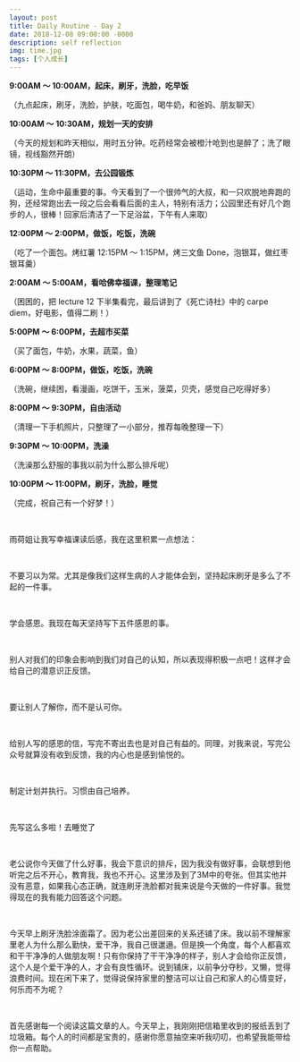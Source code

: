```yaml
---
layout: post
title: Daily Routine - Day 2
date: 2018-12-08 09:00:00 -0000
description: self reflection
img: time.jpg
tags: [个人成长]
---
```



<b>9:00AM ～ 10:00AM，起床，刷牙，洗脸，吃早饭</b>

（九点起床，刷牙，洗脸，护肤，吃面包，喝牛奶，和爸妈、朋友聊天）

<b>10:00AM ～ 10:30AM，规划一天的安排</b>

（今天的规划和昨天相似，用时五分钟。吃药经常会被橙汁呛到也是醉了；洗了眼镜，视线豁然开朗）

<b>10:30PM ～ 11:30PM，去公园锻炼</b>

（运动，生命中最重要的事。今天看到了一个很帅气的大叔，和一只欢脱地奔跑的狗，还经常跑出去一段之后会看看后面的主人，特别有活力；公园里还有好几个跑步的人，很棒！回家后清洁了一下足浴盆，下午有人来取）

<b>12:00PM ～ 2:00PM，做饭，吃饭，洗碗</b>

（吃了一个面包。烤红薯 12:15PM ～ 1:15PM，烤三文鱼 Done，泡银耳，做红枣银耳羹）
    

<b>2:00AM ～ 5:00AM，看哈佛幸福课，整理笔记</b>

（困困的，把 lecture 12 下半集看完，最后讲到了《死亡诗社》中的 carpe diem，好电影，值得二刷！）


<b>5:00PM ～ 6:00PM，去超市买菜</b>

（买了面包，牛奶，水果，蔬菜，鱼）

<b>6:00PM ～ 8:00PM，做饭，吃饭，洗碗</b>

（洗碗，继续困，看漫画，吃饼干，玉米，菠菜，贝壳，感觉自己吃得好多）

<b>8:00PM ～ 9:30PM，自由活动</b>

（清理一下手机照片，只整理了一小部分，推荐每晚整理一下）

<b>9:30PM ～ 10:00PM，洗澡</b>

（洗澡那么舒服的事我以前为什么那么排斥呢）

<b>10:00PM ～ 11:00PM，刷牙，洗脸，睡觉</b>

（完成，祝自己有一个好梦！）

<br>

雨荷姐让我写幸福课读后感，我在这里积累一点想法：

<br>

不要习以为常。尤其是像我们这样生病的人才能体会到，坚持起床刷牙是多么了不起的一件事。

<br>

学会感恩。我现在每天坚持写下五件感恩的事。

<br>

别人对我们的印象会影响到我们对自己的认知，所以表现得积极一点吧！这样才会给自己的潜意识正反馈。

<br>

要让别人了解你，而不是认可你。

<br>

给别人写的感恩的信，写完不寄出去也是对自己有益的。同理，对我来说，写完公众号就算没有收到反馈，我的内心也是感到愉悦的。

<br>

制定计划并执行。习惯由自己培养。

<br>

先写这么多啦！去睡觉了

<br>

老公说你今天做了什么好事，我会下意识的排斥，因为我没有做好事，会联想到他听完之后不开心，教育我，我也不开心。这里涉及到了3M中的夸张。但其实他并没有恶意，如果我心态正确，就连刷牙洗脸都对我来说是今天做的一件好事。我觉得现在的我有能力回答这个问题。

<br>

今天早上刷牙洗脸涂面霜了。因为老公出差回来的关系还铺了床。我以前不理解家里老人为什么那么勤快，爱干净，我自己很邋遢。但是换一个角度，每个人都喜欢和干干净净的人做朋友啊！只有你保持了干干净净的样子，别人才会给你正反馈，这个人是个爱干净的人，才会有良性循环。说到铺床，以前争分夺秒，又懒，觉得浪费时间。现在闲下来了，觉得说保持家里的整洁可以让自己和家人的心情变好，何乐而不为呢？

<br>

首先感谢每一个阅读这篇文章的人。今天早上，我刚刚把信箱里收到的报纸丢到了垃圾箱。每个人的时间都是宝贵的，感谢你愿意抽空来听我叨叨，也希望我能带给你一点帮助。